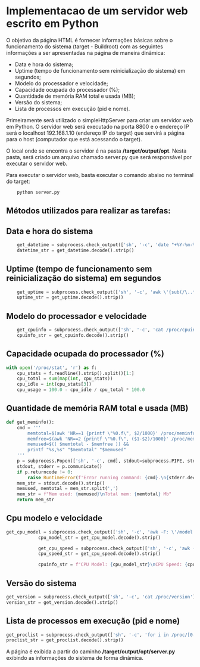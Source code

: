 # Implementacao de um servidor web escrito em Python

<!-- Autor: Rafael F. Dias
Disciplina: Laboratório de Sistemas Operacionais
Professor: Miguel Xavier
Data: 10-04-2023
Versao: 1.0
Licenca: GPL-2.0
Requisitos: python3 -->

O objetivo da página HTML é fornecer informações básicas sobre o funcionamento do sistema (target - Buildroot) com as seguintes informações a ser apresentadas na página de maneira dinâmica:

- Data e hora do sistema;
- Uptime (tempo de funcionamento sem reinicialização do sistema) em segundos;
- Modelo do processador e velocidade;
- Capacidade ocupada do processador (%);
- Quantidade de memória RAM total e usada (MB);
- Versão do sistema;
- Lista de processos em execução (pid e nome).

Primeiramente será utilizado o simpleHttpServer para criar um servidor web em Python. O servidor web será executado na porta 8800 e o endereço IP será o localhost
192.168.1.10 (endereço IP do target) que servirá a página para o host (computador que está acessando o target).

O local onde se encontra o servidor é na pasta **/target/output/opt**. Nesta pasta, será criado um arquivo chamado server.py que será responsável por executar o servidor web.

Para executar o servidor web, basta executar o comando abaixo no terminal do target:

```python
    python server.py
```

## Métodos utilizados para realizar as tarefas:

## Data e hora do sistema

```python
    get_datetime = subprocess.check_output(['sh', '-c', 'date "+%Y-%m-%d %H:%M:%S"'])
    datetime_str = get_datetime.decode().strip()
```

## Uptime (tempo de funcionamento sem reinicialização do sistema) em segundos

```python
    get_uptime = subprocess.check_output(['sh', '-c', 'awk \'{sub(/\..*/,"") ; print $1 }\' /proc/uptime'])
    uptime_str = get_uptime.decode().strip()
```

## Modelo do processador e velocidade

```python
    get_cpuinfo = subprocess.check_output(['sh', '-c', 'cat /proc/cpuinfo | grep "model name" | uniq | cut -d ":" -f 2'])
    cpuinfo_str = get_cpuinfo.decode().strip()
```

## Capacidade ocupada do processador (%)

```python
with open('/proc/stat', 'r') as f:
    cpu_stats = f.readline().strip().split()[1:]
    cpu_total = sum(map(int, cpu_stats))
    cpu_idle = int(cpu_stats[3])
    cpu_usage = 100.0 - cpu_idle / cpu_total * 100.0
```

## Quantidade de memória RAM total e usada (MB)

```python
def get_meminfo():
    cmd = '''
        memtotal=$(awk 'NR==1 {printf \"%0.f\", $2/1000}' /proc/meminfo) &&
        memfree=$(awk 'NR==2 {printf \"%0.f\", ($1-$2)/1000}' /proc/meminfo) &&
        memused=$(( $memtotal - $memfree )) &&
        printf "%s,%s" "$memtotal" "$memused"
    '''
    p = subprocess.Popen(['sh', '-c', cmd], stdout=subprocess.PIPE, stderr=subprocess.PIPE)
    stdout, stderr = p.communicate()
    if p.returncode != 0:
        raise RuntimeError(f'Error running command: {cmd}.\n{stderr.decode()}')
    mem_str = stdout.decode().strip()
    memused, memtotal = mem_str.split(',')
    mem_str = f"Mem used: {memused}\nTotal mem: {memtotal} Mb"
    return mem_str
```

## Cpu modelo e velocidade

```python
get_cpu_model = subprocess.check_output(['sh', '-c', 'awk -F: \'/model name/ {print $2}\' /proc/cpuinfo | sed -n \'1p\''])
            cpu_model_str = get_cpu_model.decode().strip()

            get_cpu_speed = subprocess.check_output(['sh', '-c', 'awk -F: \'/cpu MHz/ {print $2}\' /proc/cpuinfo | sed -n \'1p\''])
            cpu_speed_str = get_cpu_speed.decode().strip()

            cpuinfo_str = f"CPU Model: {cpu_model_str}\nCPU Speed: {cpu_speed_str} MHz"
```

## Versão do sistema

```python
get_version = subprocess.check_output(['sh', '-c', 'cat /proc/version'])
version_str = get_version.decode().strip()
```

## Lista de processos em execução (pid e nome)

```python
get_proclist = subprocess.check_output(['sh', '-c', 'for i in /proc/[0-9]*/stat; do awk \'{gsub(/[()]/,""); printf "%s->%s,\\n", $1, $2}\' "$i"; done'])
proclist_str = get_proclist.decode().strip()
```

A página é exibida a partir do caminho **/target/output/opt/server.py** exibindo as informações do sistema de forma dinâmica.
